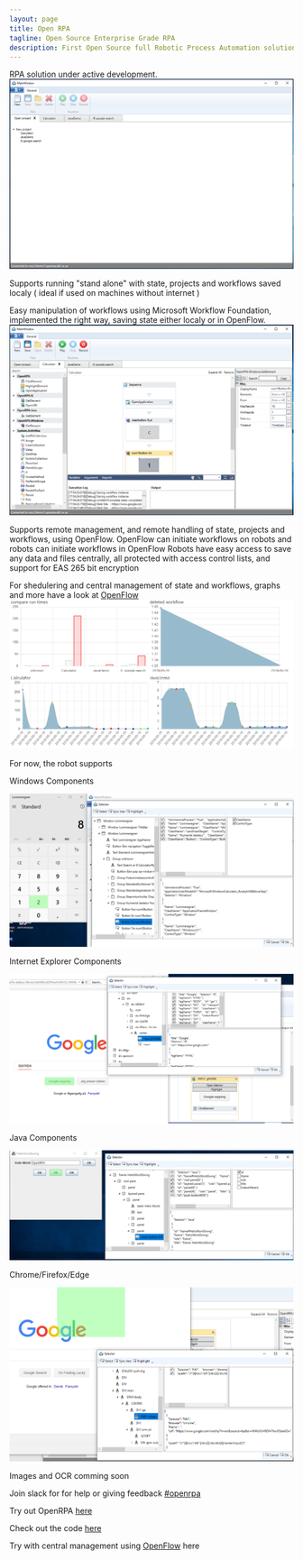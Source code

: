 ```yaml
---
layout: page
title: Open RPA
tagline: Open Source Enterprise Grade RPA
description: First Open Source full Robotic Process Automation solution
---
```


RPA solution under active development.
<img src="img/MainWindowProjects.png" alt="Mainwindow with projects expanded"/>

Supports running "stand alone" with state, projects and workflows saved localy ( ideal if used on machines without internet )

Easy manipulation of workflows using Microsoft Workflow Foundation, implemented the right way, saving state either localy or in OpenFlow.
<img src="img/EditWorkflow.png" alt="Edit workflow using Sequence"/>

Supports remote management, and remote handling of state, projects and workflows, using OpenFlow.
OpenFlow can initiate workflows on robots and robots can initiate workflows in OpenFlow
Robots have easy access to save any data and files centrally, all protected with access control lists, and support for EAS 265 bit encryption

For shedulering and central management of state and workflows, graphs and more have a look at [OpenFlow](https://github.com/open-rpa/OpenFlow)
<img src="img/graphs.png" alt="Workflow graphs in OpenFlow"/>

For now, the robot supports 

Windows Components

<img src="img/SelectorWindows.png" alt="Selector with Windows component"/>

Internet Explorer Components

<img src="img/SelectorIE.png" alt="Selector with Internet Explorer component"/>

Java Components

<img src="img/SelectorJava.png" alt="Selector with Internet Explorer component"/>

Chrome/Firefox/Edge

<img src="img/SelectorNative.png" alt="Selector with Native Messaging"/>

Images and OCR comming soon

Join slack for for help or giving feedback [#openrpa](https://join.slack.com/t/openrpa/shared_invite/enQtNjI2ODE5NDIzNDg5LTFhMzRmMzJiNTYzMDU5OTAxOTA3ZTRiZjA1ZWQ4ZDViMzY5NmVmYTgyZDExNzhiOThkZjE0ZmY2OTMyZjVhNTQ)

Try out OpenRPA [here](https://github.com/open-rpa/openrpa/releases) 

Check out the code [here](https://github.com/open-rpa/openrpa) 

Try with central management using [OpenFlow](https://github.com/open-rpa/OpenFlow) here

